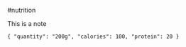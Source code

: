 #nutrition


This is a note

```nutrition
{ "quantity": "200g", "calories": 100, "protein": 20 }
```